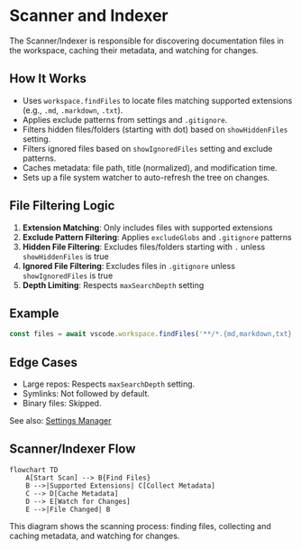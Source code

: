# Scanner and Indexer

The Scanner/Indexer is responsible for discovering documentation files in the workspace, caching their metadata, and watching for changes.

## How It Works

- Uses `workspace.findFiles` to locate files matching supported extensions (e.g., `.md`, `.markdown`, `.txt`).
- Applies exclude patterns from settings and `.gitignore`.
- Filters hidden files/folders (starting with dot) based on `showHiddenFiles` setting.
- Filters ignored files based on `showIgnoredFiles` setting and exclude patterns.
- Caches metadata: file path, title (normalized), and modification time.
- Sets up a file system watcher to auto-refresh the tree on changes.

## File Filtering Logic

1. **Extension Matching**: Only includes files with supported extensions
2. **Exclude Pattern Filtering**: Applies `excludeGlobs` and `.gitignore` patterns
3. **Hidden File Filtering**: Excludes files/folders starting with `.` unless `showHiddenFiles` is true
4. **Ignored File Filtering**: Excludes files in `.gitignore` unless `showIgnoredFiles` is true
5. **Depth Limiting**: Respects `maxSearchDepth` setting

## Example

```ts
const files = await vscode.workspace.findFiles('**/*.{md,markdown,txt}', '**/node_modules/**');
```

## Edge Cases

- Large repos: Respects `maxSearchDepth` setting.
- Symlinks: Not followed by default.
- Binary files: Skipped.

See also: [Settings Manager](./settings.md)

## Scanner/Indexer Flow

```mermaid
flowchart TD
	A[Start Scan] --> B{Find Files}
	B -->|Supported Extensions| C[Collect Metadata]
	C --> D[Cache Metadata]
	D --> E[Watch for Changes]
	E -->|File Changed| B
```

This diagram shows the scanning process: finding files, collecting and caching metadata, and watching for changes.
